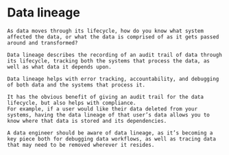 #   Data lineage
    As data moves through its lifecycle, how do you know what system affected the data, or what the data is comprised of as it gets passed around and transformed?

    Data lineage describes the recording of an audit trail of data through its lifecycle, tracking both the systems that process the data, as well as what data it depends upon.

    Data lineage helps with error tracking, accountability, and debugging of both data and the systems that process it.

    It has the obvious benefit of giving an audit trail for the data lifecycle, but also helps with compliance.
    For example, if a user would like their data deleted from your systems, having the data lineage of that user’s data allows you to know where that data is stored and its dependencies.

    A data engineer should be aware of data lineage, as it’s becoming a key piece both for debugging data workflows, as well as tracing data that may need to be removed wherever it resides.
    
